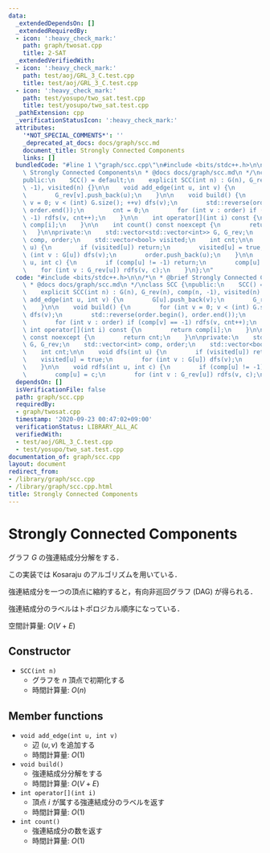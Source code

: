 ```yaml
---
data:
  _extendedDependsOn: []
  _extendedRequiredBy:
  - icon: ':heavy_check_mark:'
    path: graph/twosat.cpp
    title: 2-SAT
  _extendedVerifiedWith:
  - icon: ':heavy_check_mark:'
    path: test/aoj/GRL_3_C.test.cpp
    title: test/aoj/GRL_3_C.test.cpp
  - icon: ':heavy_check_mark:'
    path: test/yosupo/two_sat.test.cpp
    title: test/yosupo/two_sat.test.cpp
  _pathExtension: cpp
  _verificationStatusIcon: ':heavy_check_mark:'
  attributes:
    '*NOT_SPECIAL_COMMENTS*': ''
    _deprecated_at_docs: docs/graph/scc.md
    document_title: Strongly Connected Components
    links: []
  bundledCode: "#line 1 \"graph/scc.cpp\"\n#include <bits/stdc++.h>\n\n/*\n * @brief\
    \ Strongly Connected Components\n * @docs docs/graph/scc.md\n */\nclass SCC {\n\
    public:\n    SCC() = default;\n    explicit SCC(int n) : G(n), G_rev(n), comp(n,\
    \ -1), visited(n) {}\n\n    void add_edge(int u, int v) {\n        G[u].push_back(v);\n\
    \        G_rev[v].push_back(u);\n    }\n\n    void build() {\n        for (int\
    \ v = 0; v < (int) G.size(); ++v) dfs(v);\n        std::reverse(order.begin(),\
    \ order.end());\n        cnt = 0;\n        for (int v : order) if (comp[v] ==\
    \ -1) rdfs(v, cnt++);\n    }\n\n    int operator[](int i) const {\n        return\
    \ comp[i];\n    }\n\n    int count() const noexcept {\n        return cnt;\n \
    \   }\n\nprivate:\n    std::vector<std::vector<int>> G, G_rev;\n    std::vector<int>\
    \ comp, order;\n    std::vector<bool> visited;\n    int cnt;\n\n    void dfs(int\
    \ u) {\n        if (visited[u]) return;\n        visited[u] = true;\n        for\
    \ (int v : G[u]) dfs(v);\n        order.push_back(u);\n    }\n\n    void rdfs(int\
    \ u, int c) {\n        if (comp[u] != -1) return;\n        comp[u] = c;\n    \
    \    for (int v : G_rev[u]) rdfs(v, c);\n    }\n};\n"
  code: "#include <bits/stdc++.h>\n\n/*\n * @brief Strongly Connected Components\n\
    \ * @docs docs/graph/scc.md\n */\nclass SCC {\npublic:\n    SCC() = default;\n\
    \    explicit SCC(int n) : G(n), G_rev(n), comp(n, -1), visited(n) {}\n\n    void\
    \ add_edge(int u, int v) {\n        G[u].push_back(v);\n        G_rev[v].push_back(u);\n\
    \    }\n\n    void build() {\n        for (int v = 0; v < (int) G.size(); ++v)\
    \ dfs(v);\n        std::reverse(order.begin(), order.end());\n        cnt = 0;\n\
    \        for (int v : order) if (comp[v] == -1) rdfs(v, cnt++);\n    }\n\n   \
    \ int operator[](int i) const {\n        return comp[i];\n    }\n\n    int count()\
    \ const noexcept {\n        return cnt;\n    }\n\nprivate:\n    std::vector<std::vector<int>>\
    \ G, G_rev;\n    std::vector<int> comp, order;\n    std::vector<bool> visited;\n\
    \    int cnt;\n\n    void dfs(int u) {\n        if (visited[u]) return;\n    \
    \    visited[u] = true;\n        for (int v : G[u]) dfs(v);\n        order.push_back(u);\n\
    \    }\n\n    void rdfs(int u, int c) {\n        if (comp[u] != -1) return;\n\
    \        comp[u] = c;\n        for (int v : G_rev[u]) rdfs(v, c);\n    }\n};"
  dependsOn: []
  isVerificationFile: false
  path: graph/scc.cpp
  requiredBy:
  - graph/twosat.cpp
  timestamp: '2020-09-23 00:47:02+09:00'
  verificationStatus: LIBRARY_ALL_AC
  verifiedWith:
  - test/aoj/GRL_3_C.test.cpp
  - test/yosupo/two_sat.test.cpp
documentation_of: graph/scc.cpp
layout: document
redirect_from:
- /library/graph/scc.cpp
- /library/graph/scc.cpp.html
title: Strongly Connected Components
---
```

# Strongly Connected Components

グラフ $G$ の強連結成分分解をする．

この実装では Kosaraju のアルゴリズムを用いている．

強連結成分を一つの頂点に縮約すると，有向非巡回グラフ (DAG) が得られる．

強連結成分のラベルはトポロジカル順序になっている．

空間計算量: $O(V + E)$

## Constructor

- `SCC(int n)`
    - グラフを $n$ 頂点で初期化する
    - 時間計算量: $O(n)$

## Member functions

- `void add_edge(int u, int v)`
    - 辺 $(u, v)$ を追加する
    - 時間計算量: $O(1)$
- `void build()`
    - 強連結成分分解をする
    - 時間計算量: $O(V + E)$
- `int operator[](int i)`
    - 頂点 $i$ が属する強連結成分のラベルを返す
    - 時間計算量: $O(1)$
- `int count()`
    - 強連結成分の数を返す
    - 時間計算量: $O(1)$